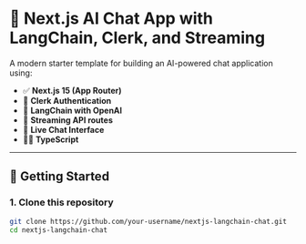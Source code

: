 # 🧠 Next.js AI Chat App with LangChain, Clerk, and Streaming

A modern starter template for building an AI-powered chat application using:

- ✅ **Next.js 15 (App Router)**
- 🔐 **Clerk Authentication**
- 🤖 **LangChain with OpenAI**
- 📡 **Streaming API routes**
- 💬 **Live Chat Interface**
- 🧑‍💻 **TypeScript**

---

## 🏁 Getting Started

### 1. Clone this repository

```bash
git clone https://github.com/your-username/nextjs-langchain-chat.git
cd nextjs-langchain-chat
